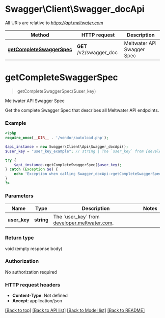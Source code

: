 # Swagger\Client\Swagger_docApi

All URIs are relative to *https://api.meltwater.com*

Method | HTTP request | Description
------------- | ------------- | -------------
[**getCompleteSwaggerSpec**](Swagger_docApi.md#getCompleteSwaggerSpec) | **GET** /v2/swagger_doc | Meltwater API Swagger Spec


# **getCompleteSwaggerSpec**
> getCompleteSwaggerSpec($user_key)

Meltwater API Swagger Spec

Get the complete Swagger Spec that describes all Meltwater API endpoints.

### Example
```php
<?php
require_once(__DIR__ . '/vendor/autoload.php');

$api_instance = new Swagger\Client\Api\Swagger_docApi();
$user_key = "user_key_example"; // string | The `user_key` from [developer.meltwater.com](https://developer.meltwater.com/admin/applications/).

try {
    $api_instance->getCompleteSwaggerSpec($user_key);
} catch (Exception $e) {
    echo 'Exception when calling Swagger_docApi->getCompleteSwaggerSpec: ', $e->getMessage(), PHP_EOL;
}
?>
```

### Parameters

Name | Type | Description  | Notes
------------- | ------------- | ------------- | -------------
 **user_key** | **string**| The &#x60;user_key&#x60; from [developer.meltwater.com](https://developer.meltwater.com/admin/applications/). |

### Return type

void (empty response body)

### Authorization

No authorization required

### HTTP request headers

 - **Content-Type**: Not defined
 - **Accept**: application/json

[[Back to top]](#) [[Back to API list]](../../README.md#documentation-for-api-endpoints) [[Back to Model list]](../../README.md#documentation-for-models) [[Back to README]](../../README.md)


